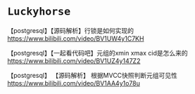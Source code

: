 
# `Luckyhorse`

【postgresql】【源码解析】行锁是如何实现的 https://www.bilibili.com/video/BV1UW4y1C7KH

【postgresql】【一起看代码吧】元组的xmin xmax cid是怎么来的 https://www.bilibili.com/video/BV1UZ4y147Z2

【postgresql】 【源码解析】 根据MVCC快照判断元组可见性 https://www.bilibili.com/video/BV1AA4y1o78u
